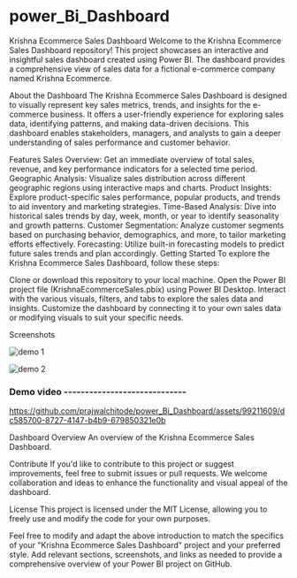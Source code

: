# power_Bi_Dashboard

Krishna Ecommerce Sales Dashboard
Welcome to the Krishna Ecommerce Sales Dashboard repository! This project showcases an interactive and insightful sales dashboard created using Power BI. The dashboard provides a comprehensive view of sales data for a fictional e-commerce company named Krishna Ecommerce.

About the Dashboard
The Krishna Ecommerce Sales Dashboard is designed to visually represent key sales metrics, trends, and insights for the e-commerce business. It offers a user-friendly experience for exploring sales data, identifying patterns, and making data-driven decisions. This dashboard enables stakeholders, managers, and analysts to gain a deeper understanding of sales performance and customer behavior.

Features
Sales Overview: Get an immediate overview of total sales, revenue, and key performance indicators for a selected time period.
Geographic Analysis: Visualize sales distribution across different geographic regions using interactive maps and charts.
Product Insights: Explore product-specific sales performance, popular products, and trends to aid inventory and marketing strategies.
Time-Based Analysis: Dive into historical sales trends by day, week, month, or year to identify seasonality and growth patterns.
Customer Segmentation: Analyze customer segments based on purchasing behavior, demographics, and more, to tailor marketing efforts effectively.
Forecasting: Utilize built-in forecasting models to predict future sales trends and plan accordingly.
Getting Started
To explore the Krishna Ecommerce Sales Dashboard, follow these steps:

Clone or download this repository to your local machine.
Open the Power BI project file (KrishnaEcommerceSales.pbix) using Power BI Desktop.
Interact with the various visuals, filters, and tabs to explore the sales data and insights.
Customize the dashboard by connecting it to your own sales data or modifying visuals to suit your specific needs.

Screenshots


![demo 1](https://github.com/prajwalchitode/power_Bi_Dashboard/assets/99211609/a5db7c2d-5307-4382-9c90-292c443c11b6)

![demo 2](https://github.com/prajwalchitode/power_Bi_Dashboard/assets/99211609/e4f5619a-3e98-44eb-9588-0ae50a0022e9)


###  Demo video -----------------------------

https://github.com/prajwalchitode/power_Bi_Dashboard/assets/99211609/dc585700-8727-4147-b4b9-679850321e0b

Dashboard Overview
An overview of the Krishna Ecommerce Sales Dashboard.

Contribute
If you'd like to contribute to this project or suggest improvements, feel free to submit issues or pull requests. We welcome collaboration and ideas to enhance the functionality and visual appeal of the dashboard.

License
This project is licensed under the MIT License, allowing you to freely use and modify the code for your own purposes.

Feel free to modify and adapt the above introduction to match the specifics of your "Krishna Ecommerce Sales Dashboard" project and your preferred style. Add relevant sections, screenshots, and links as needed to provide a comprehensive overview of your Power BI project on GitHub.



